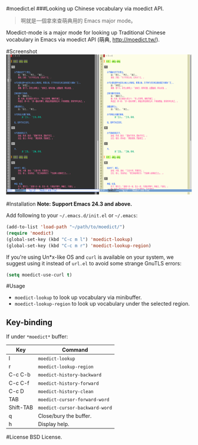 #moedict.el
###Looking up Chinese vocabulary via moedict API.

>啊就是一個拿來查萌典用的 Emacs major mode。

Moedict-mode is a major mode for looking up Traditional Chinese vocabulary in Emacs via moedict API (萌典, http://moedict.tw/).

#Screenshot
<a href="https://raw.github.com/kuanyui/moedict.el/master/screenshot.png"><img src="screenshot.png" width="710" height="379"/></a>

#Installation
**Note: Support Emacs 24.3 and above.**

Add following to your `~/.emacs.d/init.el` or `~/.emacs`:
```lisp
(add-to-list 'load-path "~/path/to/moedict/")
(require 'moedict)
(global-set-key (kbd "C-c m l") 'moedict-lookup)
(global-set-key (kbd "C-c m r") 'moedict-lookup-region)
```

If you're using Un*x-like OS and `curl` is available on your system, we suggest using it instead of `url.el` to avoid some strange GnuTLS errors:

```lisp
(setq moedict-use-curl t)
```

#Usage
- `moedict-lookup` to look up vocabulary via minibuffer.
- `moedict-lookup-region` to look up vocabulary under the selected region.

## Key-binding
If under `*moedict*` buffer:

| Key       | Command                        |
|-----------|--------------------------------|
| l         | `moedict-lookup`               |
| r         | `moedict-lookup-region`        |
| C-c C-b   | `moedict-history-backward`     |
| C-c C-f   | `moedict-history-forward`      |
| C-c D     | `moedict-history-clean`        |
| TAB       | `moedict-cursor-forward-word`  |
| Shift-TAB | `moedict-cursor-backward-word` |
| q         | Close/bury the buffer.         |
| h         | Display help.                  |

#License
BSD License.
